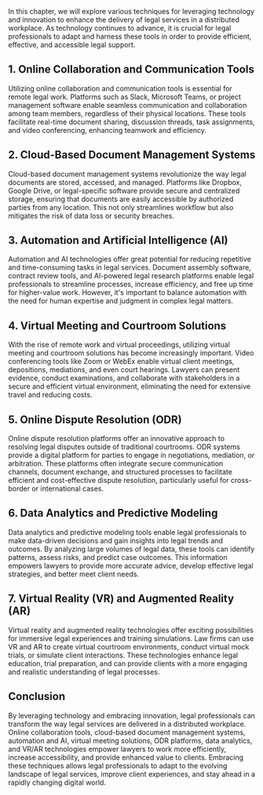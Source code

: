 
In this chapter, we will explore various techniques for leveraging technology and innovation to enhance the delivery of legal services in a distributed workplace. As technology continues to advance, it is crucial for legal professionals to adapt and harness these tools in order to provide efficient, effective, and accessible legal support.

**1. Online Collaboration and Communication Tools**
---------------------------------------------------

Utilizing online collaboration and communication tools is essential for remote legal work. Platforms such as Slack, Microsoft Teams, or project management software enable seamless communication and collaboration among team members, regardless of their physical locations. These tools facilitate real-time document sharing, discussion threads, task assignments, and video conferencing, enhancing teamwork and efficiency.

**2. Cloud-Based Document Management Systems**
----------------------------------------------

Cloud-based document management systems revolutionize the way legal documents are stored, accessed, and managed. Platforms like Dropbox, Google Drive, or legal-specific software provide secure and centralized storage, ensuring that documents are easily accessible by authorized parties from any location. This not only streamlines workflow but also mitigates the risk of data loss or security breaches.

**3. Automation and Artificial Intelligence (AI)**
--------------------------------------------------

Automation and AI technologies offer great potential for reducing repetitive and time-consuming tasks in legal services. Document assembly software, contract review tools, and AI-powered legal research platforms enable legal professionals to streamline processes, increase efficiency, and free up time for higher-value work. However, it's important to balance automation with the need for human expertise and judgment in complex legal matters.

**4. Virtual Meeting and Courtroom Solutions**
----------------------------------------------

With the rise of remote work and virtual proceedings, utilizing virtual meeting and courtroom solutions has become increasingly important. Video conferencing tools like Zoom or WebEx enable virtual client meetings, depositions, mediations, and even court hearings. Lawyers can present evidence, conduct examinations, and collaborate with stakeholders in a secure and efficient virtual environment, eliminating the need for extensive travel and reducing costs.

**5. Online Dispute Resolution (ODR)**
--------------------------------------

Online dispute resolution platforms offer an innovative approach to resolving legal disputes outside of traditional courtrooms. ODR systems provide a digital platform for parties to engage in negotiations, mediation, or arbitration. These platforms often integrate secure communication channels, document exchange, and structured processes to facilitate efficient and cost-effective dispute resolution, particularly useful for cross-border or international cases.

**6. Data Analytics and Predictive Modeling**
---------------------------------------------

Data analytics and predictive modeling tools enable legal professionals to make data-driven decisions and gain insights into legal trends and outcomes. By analyzing large volumes of legal data, these tools can identify patterns, assess risks, and predict case outcomes. This information empowers lawyers to provide more accurate advice, develop effective legal strategies, and better meet client needs.

**7. Virtual Reality (VR) and Augmented Reality (AR)**
------------------------------------------------------

Virtual reality and augmented reality technologies offer exciting possibilities for immersive legal experiences and training simulations. Law firms can use VR and AR to create virtual courtroom environments, conduct virtual mock trials, or simulate client interactions. These technologies enhance legal education, trial preparation, and can provide clients with a more engaging and realistic understanding of legal processes.

**Conclusion**
--------------

By leveraging technology and embracing innovation, legal professionals can transform the way legal services are delivered in a distributed workplace. Online collaboration tools, cloud-based document management systems, automation and AI, virtual meeting solutions, ODR platforms, data analytics, and VR/AR technologies empower lawyers to work more efficiently, increase accessibility, and provide enhanced value to clients. Embracing these techniques allows legal professionals to adapt to the evolving landscape of legal services, improve client experiences, and stay ahead in a rapidly changing digital world.
